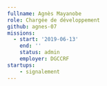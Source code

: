 ```yaml
---
fullname: Agnès Mayanobe
role: Chargée de développement
github: agnes-07
missions:
  - start: '2019-06-13'
    end: ''
    status: admin
    employer: DGCCRF
startups:
    - signalement
---
```

